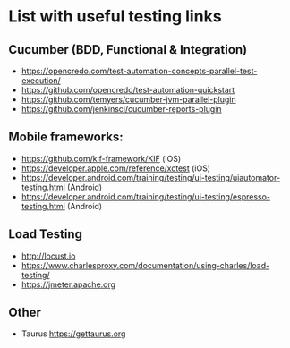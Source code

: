 # List with useful testing links

## Cucumber (BDD, Functional \& Integration)
- https://opencredo.com/test-automation-concepts-parallel-test-execution/
- https://github.com/opencredo/test-automation-quickstart
- https://github.com/temyers/cucumber-jvm-parallel-plugin
- https://github.com/jenkinsci/cucumber-reports-plugin


## Mobile frameworks:
- https://github.com/kif-framework/KIF (iOS)
- https://developer.apple.com/reference/xctest (iOS)
- https://developer.android.com/training/testing/ui-testing/uiautomator-testing.html (Android)
- https://developer.android.com/training/testing/ui-testing/espresso-testing.html (Android)

## Load Testing
- http://locust.io
- https://www.charlesproxy.com/documentation/using-charles/load-testing/
- https://jmeter.apache.org

## Other
- Taurus https://gettaurus.org

